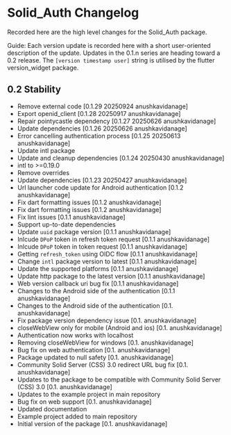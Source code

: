 # Solid_Auth Changelog

Recorded here are the high level changes for the Solid_Auth package.

Guide: Each version update is recorded here with a short user-oriented
description of the update. Updates in the 0.1.n series are heading
toward a 0.2 release. The `[version timestamp user]` string is
utilised by the flutter version_widget package.

## 0.2 Stability

+ Remove external code [0.1.29 20250924 anushkavidanage]
+ Export openid_client [0.1.28 20250917 anushkavidanage]
+ Repair pointycastle dependency [0.1.27 20250626 anushkavidanage]
+ Update dependencies [0.1.26 20250626 anushkavidanage]
+ Error cancelling authentication process [0.1.25 20250613 anushkavidanage]
+ Update intl package
+ Update and cleanup dependencies [0.1.24 20250430 anushkavidanage]
+ intl to >=0.19.0
+ Remove overrides
+ Update dependencies [0.1.23 20250427 anushkavidanage]
+ Url launcher code update for Android authentication [0.1.2 anushkavidanage]
+ Fix dart formatting issues [0.1.2 anushkavidanage]
+ Fix dart formatting issues [0.1.2 anushkavidanage]
+ Fix lint issues [0.1.1 anushkavidanage]
+ Support up-to-date dependencies
+ Update `uuid` package version [0.1.1 anushkavidanage]
+ Inlcude `DPoP` token in refresh token request [0.1.1 anushkavidanage]
+ Inlcude `DPoP` token in token request [0.1.1 anushkavidanage]
+ Getting `refresh_token` using OIDC flow [0.1.1 anushkavidanage]
+ Change `intl` package version to latest [0.1.1 anushkavidanage]
+ Update the supported platforms [0.1.1 anushkavidanage]
+ Update http package to the latest version [0.1.1 anushkavidanage]
+ Web version callback uri bug fix [0.1.1 anushkavidanage]
+ Changes to the Android side of the authentication [0.1.1 anushkavidanage]
+ Changes to the Android side of the authentication [0.1. anushkavidanage]
+ Fix package version dependency issue [0.1. anushkavidanage]
+ closeWebView only for mobile (Android and ios) [0.1. anushkavidanage]
+ Authentication now works with localhost
+ Removing closeWebView for windows [0.1. anushkavidanage]
+ Bug fix on web authentication [0.1. anushkavidanage]
+ Package updated to null safety [0.1. anushkavidanage]
+ Community Solid Server (CSS) 3.0 redirect URL bug fix [0.1. anushkavidanage]
+ Updates to the package to be compatible with Community Solid Server (CSS) 3.0 [0.1. anushkavidanage]
+ Updates to the example project in main repository
+ Bug fix on web support [0.1. anushkavidanage]
+ Updated documentation
+ Example project added to main repository
+ Initial version of the package [0.1. anushkavidanage]
